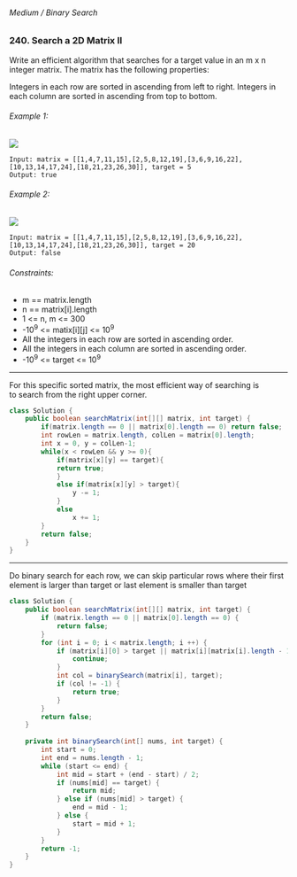 ###### Medium / Binary Search

### 240. Search a 2D Matrix II

Write an efficient algorithm that searches for a target value in an m x n integer matrix. The matrix has the following properties:

Integers in each row are sorted in ascending from left to right.
Integers in each column are sorted in ascending from top to bottom.
 

###### Example 1:
![](https://assets.leetcode.com/uploads/2020/11/24/searchgrid2.jpg)
```
Input: matrix = [[1,4,7,11,15],[2,5,8,12,19],[3,6,9,16,22],[10,13,14,17,24],[18,21,23,26,30]], target = 5
Output: true
```
###### Example 2:
![](https://assets.leetcode.com/uploads/2020/11/24/searchgrid.jpg)
```
Input: matrix = [[1,4,7,11,15],[2,5,8,12,19],[3,6,9,16,22],[10,13,14,17,24],[18,21,23,26,30]], target = 20
Output: false
```

###### Constraints:

- m == matrix.length
- n == matrix[i].length
- 1 <= n, m <= 300
- -10<sup>9</sup> <= matix[i][j] <= 10<sup>9</sup>
- All the integers in each row are sorted in ascending order.
- All the integers in each column are sorted in ascending order.
- -10<sup>9</sup> <= target <= 10<sup>9</sup>

***

For this specific sorted matrix, the most efficient way of searching is  
to search from the right upper corner.

```java
class Solution {
    public boolean searchMatrix(int[][] matrix, int target) {
        if(matrix.length == 0 || matrix[0].length == 0) return false;
        int rowLen = matrix.length, colLen = matrix[0].length;
        int x = 0, y = colLen-1;
        while(x < rowLen && y >= 0){
            if(matrix[x][y] == target){
            return true;
            }
            else if(matrix[x][y] > target){
                y -= 1;
            }
            else 
                x += 1;
        }
        return false;
    }
}
```

***

Do binary search for each row, we can skip particular rows where their first element is larger
than target or last element is smaller than target

```java
class Solution {
    public boolean searchMatrix(int[][] matrix, int target) {
        if (matrix.length == 0 || matrix[0].length == 0) {
            return false;
        }
        for (int i = 0; i < matrix.length; i ++) {
            if (matrix[i][0] > target || matrix[i][matrix[i].length - 1] < target) {
                continue;
            }
            int col = binarySearch(matrix[i], target);
            if (col != -1) {
                return true;
            }
        }
        return false;
    }
    
    private int binarySearch(int[] nums, int target) {
        int start = 0;
        int end = nums.length - 1;
        while (start <= end) {
            int mid = start + (end - start) / 2;
            if (nums[mid] == target) {
                return mid;
            } else if (nums[mid] > target) {
                end = mid - 1;
            } else {
                start = mid + 1;
            }
        }
        return -1;
    }
}
```
